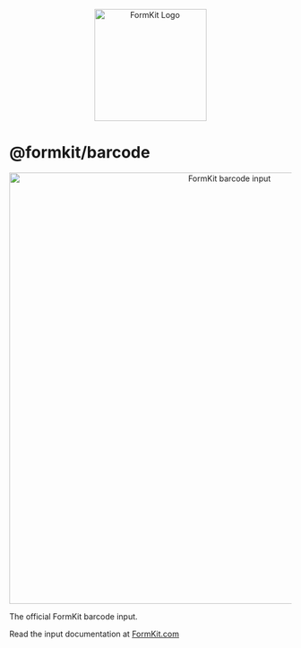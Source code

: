 <p align="center"><a href="https://www.formkit.com" target="_blank" rel="noopener noreferrer"><img width="200" src="https://cdn.formk.it/brand-assets/formkit-logo.png" alt="FormKit Logo"></a></p>

# @formkit/barcode

<p align="center"><img width="770" src="https://cdn.formk.it/web-assets/github-barcode-example.gif" alt="FormKit barcode input"></p>

The official FormKit barcode input.

Read the input documentation at [FormKit.com](https://formkit.com/plugins/barcode)
